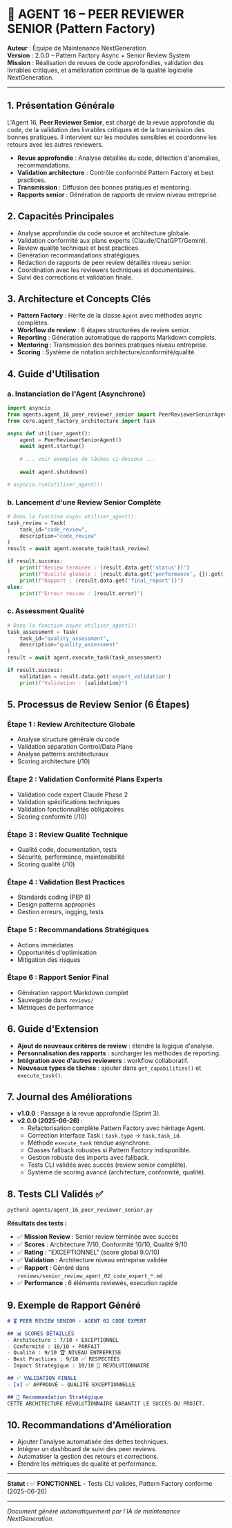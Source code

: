 # 🧐 AGENT 16 – PEER REVIEWER SENIOR (Pattern Factory)

**Auteur**    : Équipe de Maintenance NextGeneration  
**Version**   : 2.0.0 – Pattern Factory Async + Senior Review System  
**Mission**   : Réalisation de revues de code approfondies, validation des livrables critiques, et amélioration continue de la qualité logicielle NextGeneration.

---

## 1. Présentation Générale

L'Agent 16, **Peer Reviewer Senior**, est chargé de la revue approfondie du code, de la validation des livrables critiques et de la transmission des bonnes pratiques. Il intervient sur les modules sensibles et coordonne les retours avec les autres reviewers.

- **Revue approfondie** : Analyse détaillée du code, détection d'anomalies, recommandations.
- **Validation architecture** : Contrôle conformité Pattern Factory et best practices.
- **Transmission** : Diffusion des bonnes pratiques et mentoring.
- **Rapports senior** : Génération de rapports de review niveau entreprise.

## 2. Capacités Principales

- Analyse approfondie du code source et architecture globale.
- Validation conformité aux plans experts (Claude/ChatGPT/Gemini).
- Review qualité technique et best practices.
- Génération recommandations stratégiques.
- Rédaction de rapports de peer review détaillés niveau senior.
- Coordination avec les reviewers techniques et documentaires.
- Suivi des corrections et validation finale.

## 3. Architecture et Concepts Clés

- **Pattern Factory** : Hérite de la classe `Agent` avec méthodes async complètes.
- **Workflow de review** : 6 étapes structurées de review senior.
- **Reporting** : Génération automatique de rapports Markdown complets.
- **Mentoring** : Transmission des bonnes pratiques niveau entreprise.
- **Scoring** : Système de notation architecture/conformité/qualité.

## 4. Guide d'Utilisation

### a. Instanciation de l'Agent (Asynchrone)
```python
import asyncio
from agents.agent_16_peer_reviewer_senior import PeerReviewerSeniorAgent
from core.agent_factory_architecture import Task

async def utiliser_agent():
    agent = PeerReviewerSeniorAgent()
    await agent.startup()
    
    # ... voir exemples de tâches ci-dessous ...
    
    await agent.shutdown()

# asyncio.run(utiliser_agent())
```

### b. Lancement d'une Review Senior Complète
```python
# Dans la fonction async utiliser_agent():
task_review = Task(
    task_id="code_review",
    description="code_review"
)
result = await agent.execute_task(task_review)

if result.success:
    print(f"Review terminée : {result.data.get('status')}")
    print(f"Qualité globale : {result.data.get('performance', {}).get('overall_quality')}")
    print(f"Rapport : {result.data.get('final_report')}")
else:
    print(f"Erreur review : {result.error}")
```

### c. Assessment Qualité
```python
# Dans la fonction async utiliser_agent():
task_assessment = Task(
    task_id="quality_assessment",
    description="quality_assessment"
)
result = await agent.execute_task(task_assessment)

if result.success:
    validation = result.data.get('expert_validation')
    print(f"Validation : {validation}")
```

## 5. Processus de Review Senior (6 Étapes)

### Étape 1 : Review Architecture Globale
- Analyse structure générale du code
- Validation séparation Control/Data Plane
- Analyse patterns architecturaux
- Scoring architecture (/10)

### Étape 2 : Validation Conformité Plans Experts
- Validation code expert Claude Phase 2
- Validation spécifications techniques
- Validation fonctionnalités obligatoires
- Scoring conformité (/10)

### Étape 3 : Review Qualité Technique
- Qualité code, documentation, tests
- Sécurité, performance, maintenabilité
- Scoring qualité (/10)

### Étape 4 : Validation Best Practices
- Standards coding (PEP 8)
- Design patterns appropriés
- Gestion erreurs, logging, tests

### Étape 5 : Recommandations Stratégiques
- Actions immédiates
- Opportunités d'optimisation
- Mitigation des risques

### Étape 6 : Rapport Senior Final
- Génération rapport Markdown complet
- Sauvegarde dans `reviews/`
- Métriques de performance

## 6. Guide d'Extension

- **Ajout de nouveaux critères de review** : étendre la logique d'analyse.
- **Personnalisation des rapports** : surcharger les méthodes de reporting.
- **Intégration avec d'autres reviewers** : workflow collaboratif.
- **Nouveaux types de tâches** : ajouter dans `get_capabilities()` et `execute_task()`.

## 7. Journal des Améliorations

- **v1.0.0** : Passage à la revue approfondie (Sprint 3).
- **v2.0.0 (2025-06-26)** :
    - Refactorisation complète Pattern Factory avec héritage Agent.
    - Correction interface Task : `task.type` → `task.task_id`.
    - Méthode `execute_task` rendue asynchrone.
    - Classes fallback robustes si Pattern Factory indisponible.
    - Gestion robuste des imports avec fallback.
    - Tests CLI validés avec succès (review senior complète).
    - Système de scoring avancé (architecture, conformité, qualité).

## 8. Tests CLI Validés ✅

```bash
python3 agents/agent_16_peer_reviewer_senior.py
```

**Résultats des tests :**
- ✅ **Mission Review** : Senior review terminée avec succès
- ✅ **Scores** : Architecture 7/10, Conformité 10/10, Qualité 9/10
- ✅ **Rating** : "EXCEPTIONNEL" (score global 9.0/10)
- ✅ **Validation** : Architecture niveau entreprise validée
- ✅ **Rapport** : Généré dans `reviews/senior_review_agent_02_code_expert_*.md`
- ✅ **Performance** : 6 éléments reviewés, execution rapide

## 9. Exemple de Rapport Généré

```markdown
# 🎖️ PEER REVIEW SENIOR - AGENT 02 CODE EXPERT

## 📊 SCORES DÉTAILLÉS
- Architecture : 7/10 ⚡ EXCEPTIONNEL
- Conformité : 10/10 ⚡ PARFAIT  
- Qualité : 9/10 🏆 NIVEAU ENTREPRISE
- Best Practices : 9/10 ✅ RESPECTÉES
- Impact Stratégique : 10/10 🚀 RÉVOLUTIONNAIRE

## ✅ VALIDATION FINALE
- [x] ✅ APPROUVÉ - QUALITÉ EXCEPTIONNELLE

## 🚀 Recommandation Stratégique
CETTE ARCHITECTURE RÉVOLUTIONNAIRE GARANTIT LE SUCCÈS DU PROJET.
```

## 10. Recommandations d'Amélioration

- Ajouter l'analyse automatisée des dettes techniques.
- Intégrer un dashboard de suivi des peer reviews.
- Automatiser la gestion des retours et corrections.
- Étendre les métriques de qualité et performance.

---

**Statut :** ✅ **FONCTIONNEL** – Tests CLI validés, Pattern Factory conforme (2025-06-26)

---

*Document généré automatiquement par l'IA de maintenance NextGeneration.*